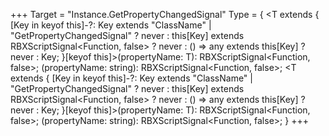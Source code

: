 +++
Target = "Instance.GetPropertyChangedSignal"
Type = { <T extends { [Key in keyof this]-?: Key extends "ClassName" | "GetPropertyChangedSignal" ? never : this[Key] extends RBXScriptSignal<Function, false> ? never : () => any extends this[Key] ? never : Key; }[keyof this]>(propertyName: T): RBXScriptSignal<Function, false>; (propertyName: string): RBXScriptSignal<Function, false>; <T extends { [Key in keyof this]-?: Key extends "ClassName" | "GetPropertyChangedSignal" ? never : this[Key] extends RBXScriptSignal<Function, false> ? never : () => any extends this[Key] ? never : Key; }[keyof this]>(propertyName: T): RBXScriptSignal<Function, false>; (propertyName: string): RBXScriptSignal<Function, false>; }
+++
